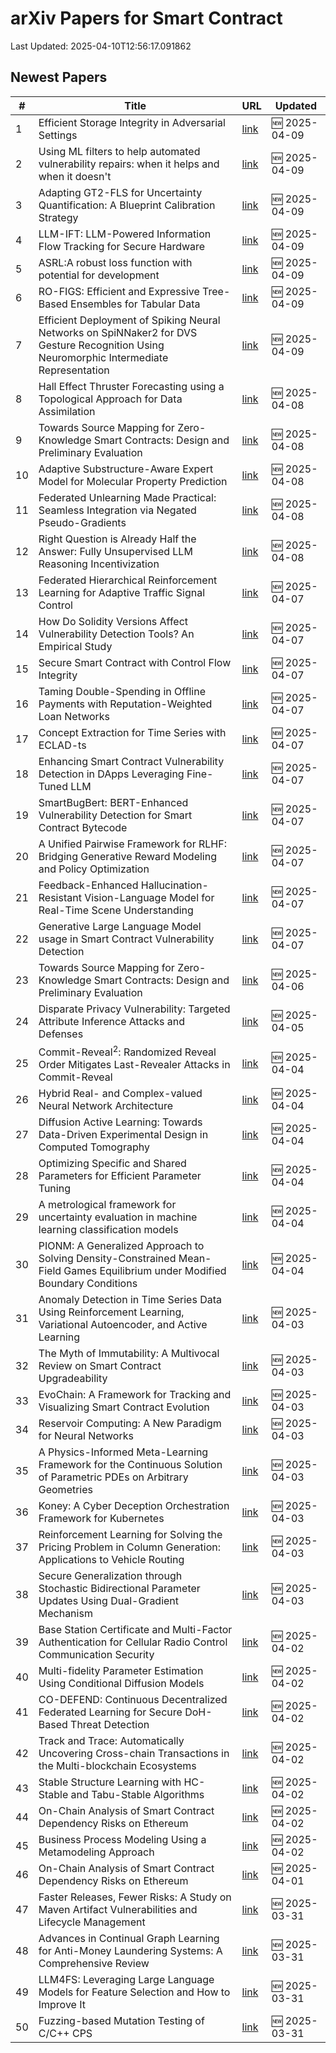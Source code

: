 # arXiv Papers for Smart Contract

Last Updated: 2025-04-10T12:56:17.091862

## Newest Papers

|\#|Title|URL|Updated|
|---|---|---|---|
|1|Efficient Storage Integrity in Adversarial Settings|[link](http://arxiv.org/abs/2504.07041v1)|🆕 2025-04-09|
|2|Using ML filters to help automated vulnerability repairs: when it helps and when it doesn't|[link](http://arxiv.org/abs/2504.07027v1)|🆕 2025-04-09|
|3|Adapting GT2-FLS for Uncertainty Quantification: A Blueprint Calibration Strategy|[link](http://arxiv.org/abs/2504.07017v1)|🆕 2025-04-09|
|4|LLM-IFT: LLM-Powered Information Flow Tracking for Secure Hardware|[link](http://arxiv.org/abs/2504.07015v1)|🆕 2025-04-09|
|5|ASRL:A robust loss function with potential for development|[link](http://arxiv.org/abs/2504.06935v1)|🆕 2025-04-09|
|6|RO-FIGS: Efficient and Expressive Tree-Based Ensembles for Tabular Data|[link](http://arxiv.org/abs/2504.06927v1)|🆕 2025-04-09|
|7|Efficient Deployment of Spiking Neural Networks on SpiNNaker2 for DVS Gesture Recognition Using Neuromorphic Intermediate Representation|[link](http://arxiv.org/abs/2504.06748v1)|🆕 2025-04-09|
|8|Hall Effect Thruster Forecasting using a Topological Approach for Data Assimilation|[link](http://arxiv.org/abs/2504.06157v1)|🆕 2025-04-08|
|9|Towards Source Mapping for Zero-Knowledge Smart Contracts: Design and Preliminary Evaluation|[link](http://arxiv.org/abs/2504.04322v2)|🆕 2025-04-08|
|10|Adaptive Substructure-Aware Expert Model for Molecular Property Prediction|[link](http://arxiv.org/abs/2504.05844v1)|🆕 2025-04-08|
|11|Federated Unlearning Made Practical: Seamless Integration via Negated Pseudo-Gradients|[link](http://arxiv.org/abs/2504.05822v1)|🆕 2025-04-08|
|12|Right Question is Already Half the Answer: Fully Unsupervised LLM Reasoning Incentivization|[link](http://arxiv.org/abs/2504.05812v1)|🆕 2025-04-08|
|13|Federated Hierarchical Reinforcement Learning for Adaptive Traffic Signal Control|[link](http://arxiv.org/abs/2504.05553v1)|🆕 2025-04-07|
|14|How Do Solidity Versions Affect Vulnerability Detection Tools? An Empirical Study|[link](http://arxiv.org/abs/2504.05515v1)|🆕 2025-04-07|
|15|Secure Smart Contract with Control Flow Integrity|[link](http://arxiv.org/abs/2504.05509v1)|🆕 2025-04-07|
|16|Taming Double-Spending in Offline Payments with Reputation-Weighted Loan Networks|[link](http://arxiv.org/abs/2504.05143v1)|🆕 2025-04-07|
|17|Concept Extraction for Time Series with ECLAD-ts|[link](http://arxiv.org/abs/2504.05024v1)|🆕 2025-04-07|
|18|Enhancing Smart Contract Vulnerability Detection in DApps Leveraging Fine-Tuned LLM|[link](http://arxiv.org/abs/2504.05006v1)|🆕 2025-04-07|
|19|SmartBugBert: BERT-Enhanced Vulnerability Detection for Smart Contract Bytecode|[link](http://arxiv.org/abs/2504.05002v1)|🆕 2025-04-07|
|20|A Unified Pairwise Framework for RLHF: Bridging Generative Reward Modeling and Policy Optimization|[link](http://arxiv.org/abs/2504.04950v1)|🆕 2025-04-07|
|21|Feedback-Enhanced Hallucination-Resistant Vision-Language Model for Real-Time Scene Understanding|[link](http://arxiv.org/abs/2504.04772v1)|🆕 2025-04-07|
|22|Generative Large Language Model usage in Smart Contract Vulnerability Detection|[link](http://arxiv.org/abs/2504.04685v1)|🆕 2025-04-07|
|23|Towards Source Mapping for Zero-Knowledge Smart Contracts: Design and Preliminary Evaluation|[link](http://arxiv.org/abs/2504.04322v1)|🆕 2025-04-06|
|24|Disparate Privacy Vulnerability: Targeted Attribute Inference Attacks and Defenses|[link](http://arxiv.org/abs/2504.04033v1)|🆕 2025-04-05|
|25|Commit-Reveal$^2$: Randomized Reveal Order Mitigates Last-Revealer Attacks in Commit-Reveal|[link](http://arxiv.org/abs/2504.03936v1)|🆕 2025-04-04|
|26|Hybrid Real- and Complex-valued Neural Network Architecture|[link](http://arxiv.org/abs/2504.03497v1)|🆕 2025-04-04|
|27|Diffusion Active Learning: Towards Data-Driven Experimental Design in Computed Tomography|[link](http://arxiv.org/abs/2504.03491v1)|🆕 2025-04-04|
|28|Optimizing Specific and Shared Parameters for Efficient Parameter Tuning|[link](http://arxiv.org/abs/2504.03450v1)|🆕 2025-04-04|
|29|A metrological framework for uncertainty evaluation in machine learning classification models|[link](http://arxiv.org/abs/2504.03359v1)|🆕 2025-04-04|
|30|PIONM: A Generalized Approach to Solving Density-Constrained Mean-Field Games Equilibrium under Modified Boundary Conditions|[link](http://arxiv.org/abs/2504.03209v1)|🆕 2025-04-04|
|31|Anomaly Detection in Time Series Data Using Reinforcement Learning, Variational Autoencoder, and Active Learning|[link](http://arxiv.org/abs/2504.02999v1)|🆕 2025-04-03|
|32|The Myth of Immutability: A Multivocal Review on Smart Contract Upgradeability|[link](http://arxiv.org/abs/2504.02719v1)|🆕 2025-04-03|
|33|EvoChain: A Framework for Tracking and Visualizing Smart Contract Evolution|[link](http://arxiv.org/abs/2504.02704v1)|🆕 2025-04-03|
|34|Reservoir Computing: A New Paradigm for Neural Networks|[link](http://arxiv.org/abs/2504.02639v1)|🆕 2025-04-03|
|35|A Physics-Informed Meta-Learning Framework for the Continuous Solution of Parametric PDEs on Arbitrary Geometries|[link](http://arxiv.org/abs/2504.02459v1)|🆕 2025-04-03|
|36|Koney: A Cyber Deception Orchestration Framework for Kubernetes|[link](http://arxiv.org/abs/2504.02431v1)|🆕 2025-04-03|
|37|Reinforcement Learning for Solving the Pricing Problem in Column Generation: Applications to Vehicle Routing|[link](http://arxiv.org/abs/2504.02383v1)|🆕 2025-04-03|
|38|Secure Generalization through Stochastic Bidirectional Parameter Updates Using Dual-Gradient Mechanism|[link](http://arxiv.org/abs/2504.02213v1)|🆕 2025-04-03|
|39|Base Station Certificate and Multi-Factor Authentication for Cellular Radio Control Communication Security|[link](http://arxiv.org/abs/2504.02133v1)|🆕 2025-04-02|
|40|Multi-fidelity Parameter Estimation Using Conditional Diffusion Models|[link](http://arxiv.org/abs/2504.01894v1)|🆕 2025-04-02|
|41|CO-DEFEND: Continuous Decentralized Federated Learning for Secure DoH-Based Threat Detection|[link](http://arxiv.org/abs/2504.01882v1)|🆕 2025-04-02|
|42|Track and Trace: Automatically Uncovering Cross-chain Transactions in the Multi-blockchain Ecosystems|[link](http://arxiv.org/abs/2504.01822v1)|🆕 2025-04-02|
|43|Stable Structure Learning with HC-Stable and Tabu-Stable Algorithms|[link](http://arxiv.org/abs/2504.01740v1)|🆕 2025-04-02|
|44|On-Chain Analysis of Smart Contract Dependency Risks on Ethereum|[link](http://arxiv.org/abs/2503.19548v3)|🆕 2025-04-02|
|45|Business Process Modeling Using a Metamodeling Approach|[link](http://arxiv.org/abs/2504.01549v1)|🆕 2025-04-02|
|46|On-Chain Analysis of Smart Contract Dependency Risks on Ethereum|[link](http://arxiv.org/abs/2503.19548v2)|🆕 2025-04-01|
|47|Faster Releases, Fewer Risks: A Study on Maven Artifact Vulnerabilities and Lifecycle Management|[link](http://arxiv.org/abs/2503.24349v1)|🆕 2025-03-31|
|48|Advances in Continual Graph Learning for Anti-Money Laundering Systems: A Comprehensive Review|[link](http://arxiv.org/abs/2503.24259v1)|🆕 2025-03-31|
|49|LLM4FS: Leveraging Large Language Models for Feature Selection and How to Improve It|[link](http://arxiv.org/abs/2503.24157v1)|🆕 2025-03-31|
|50|Fuzzing-based Mutation Testing of C/C++ CPS|[link](http://arxiv.org/abs/2503.24100v1)|🆕 2025-03-31|
